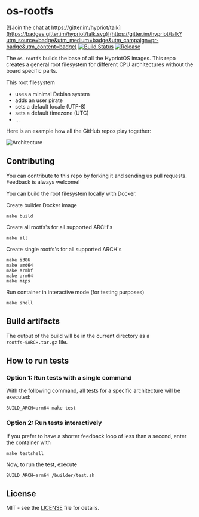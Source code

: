 # os-rootfs
[![Join the chat at https://gitter.im/hypriot/talk](https://badges.gitter.im/hypriot/talk.svg)](https://gitter.im/hypriot/talk?utm_source=badge&utm_medium=badge&utm_campaign=pr-badge&utm_content=badge)
[![Build Status](https://travis-ci.org/hypriot/os-rootfs.svg)](https://travis-ci.org/hypriot/os-rootfs) [![Release](https://img.shields.io/github/release/hypriot/os-rootfs.svg)](https://github.com/hypriot/os-rootfs/releases)

The `os-rootfs` builds the base of all the HypriotOS images. This repo creates a general root filesystem for different CPU architectures without the board specific parts.

This root filesystem

* uses a minimal Debian system
* adds an user pirate
* sets a default locale (UTF-8)
* sets a default timezone (UTC)
* ...


Here is an example how all the GitHub repos play together:

![Architecture](http://blog.hypriot.com/images/hypriotos-xxx/hypriotos_buildpipeline.jpg)

## Contributing

You can contribute to this repo by forking it and sending us pull requests. Feedback is always welcome!

You can build the root filesystem locally with Docker.

Create builder Docker image
```
make build
```

Create all rootfs's for all supported ARCH's
```
make all
```

Create single rootfs's for all supported ARCH's
```
make i386
make amd64
make armhf
make arm64
make mips
```

Run container in interactive mode (for testing purposes)
```
make shell
```

## Build artifacts

The output of the build will be in the current directory as a `rootfs-$ARCH.tar.gz` file.

## How to run tests

### Option 1: Run tests with a single command
With the following command, all tests for a specific architecture will be executed:

  ```
  BUILD_ARCH=arm64 make test
  ```

### Option 2: Run tests interactively
If you prefer to have a shorter feedback loop of less than a second, enter the container with

  ```
  make testshell
  ```

Now, to run the test, execute

  ```
  BUILD_ARCH=arm64 /builder/test.sh
  ```

## License

MIT - see the [LICENSE](./LICENSE) file for details.
